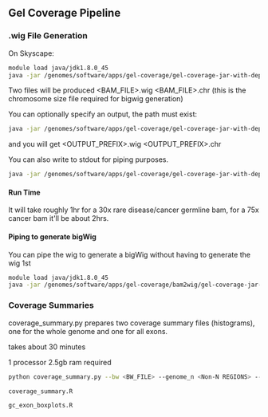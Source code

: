 ## Gel Coverage Pipeline

### .wig File Generation

On Skyscape:

```bash
module load java/jdk1.8.0_45
java -jar /genomes/software/apps/gel-coverage/gel-coverage-jar-with-dependencies.jar -bam <BAM_FILE>
```

Two files will be produced <BAM_FILE>.wig <BAM_FILE>.chr (this is the chromosome size file required for bigwig generation)

You can optionally specify an output, the path must exist:

```bash
java -jar /genomes/software/apps/gel-coverage/gel-coverage-jar-with-dependencies.jar -bam <BAM_FILE> -output <OUTPUT_PREFIX>
```

and you will get <OUTPUT_PREFIX>.wig <OUTPUT_PREFIX>.chr

You can also write to stdout for piping purposes.

```bash
java -jar /genomes/software/apps/gel-coverage/gel-coverage-jar-with-dependencies.jar -bam <BAM_FILE> -stdout
```

#### Run Time

It will take roughly 1hr for a 30x rare disease/cancer germline bam, for a 75x cancer bam it'll be about 2hrs.

#### Piping to generate bigWig

You can pipe the wig to generate a bigWig without having to generate the wig 1st

```bash
module load java/jdk1.8.0_45
java -jar /genomes/software/apps/gel-coverage/bam2wig/gel-coverage-jar-with-dependencies.jar -bam /genomes/by_date/2014-11-17/RAREP00885/LP2000275-DNA_D09/Assembly/LP2000275-DNA_D09.bam -stdout | /accelrys/apps/gel/toolkit/bin/linux64/ucsc/wigToBigWig stdin /genomes/analysis/rare_disease/coverage/LP2000275-DNA_D09.chr /genomes/analysis/rare_disease/coverage/LP2000275-DNA_D09.bw
```

### Coverage Summaries

coverage_summary.py prepares two coverage summary files (histograms), one for the whole genome and one for all exons.

takes about 30 minutes

1 processor 2.5gb ram required

```bash
python coverage_summary.py --bw <BW_FILE> --genome_n <Non-N REGIONS> --output <OUTPUT_FILE>
```

```bash
coverage_summary.R
```

```bash
gc_exon_boxplots.R
```

